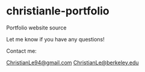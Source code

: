 christianle-portfolio
=====================

Portfolio website source

Let me know if you have any questions!

Contact me:

ChristianLe94@gmail.com
ChristianLe@berkeley.edu
